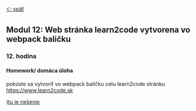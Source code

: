 [&#129188; späť](../README.md)</br>

## Modul 12: Web stránka learn2code vytvorena vo webpack baličku

### 12. hodina

#### Homework/ domáca úloha
pokúste sa vytvoriť vo webpack balíčku celu learn2code stránku
<https://www.learn2code.sk>

([tu je riešenie](lesson)</br>
